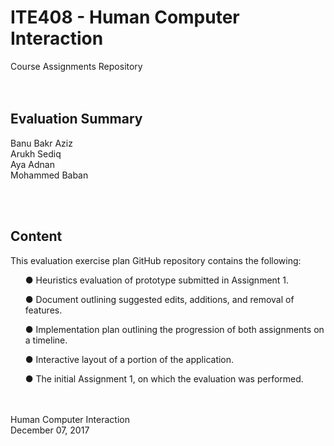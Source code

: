 # ITE408 - Human Computer Interaction 
Course Assignments Repository
<br>
<br>
<br>

<h2> Evaluation Summary </h2>

Banu Bakr Aziz
<br>
Arukh Sediq
<br>
Aya Adnan
<br>
Mohammed Baban 

<br>
<br>

<h2> Content </h2>
<p> This evaluation exercise plan GitHub repository contains the following: </p>
<ul>● Heuristics evaluation of prototype submitted in Assignment 1. </ul>
<ul>● Document outlining suggested edits, additions, and removal of features. </ul>
<ul>● Implementation plan outlining the progression of both assignments on a timeline. </ul>
<ul>● Interactive layout of a portion of the application. </ul>
<ul>● The initial Assignment 1, on which the evaluation was performed. </ul>
<br>
<br>
Human Computer Interaction
<br>
December 07, 2017

